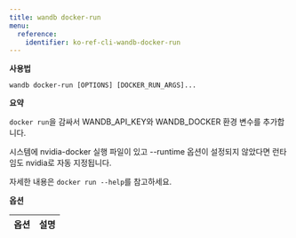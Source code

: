 ```yaml
---
title: wandb docker-run
menu:
  reference:
    identifier: ko-ref-cli-wandb-docker-run
---
```


**사용법**

`wandb docker-run [OPTIONS] [DOCKER_RUN_ARGS]...`

**요약**

`docker run`을 감싸서 WANDB_API_KEY와 WANDB_DOCKER 환경 변수를 추가합니다.

시스템에 nvidia-docker 실행 파일이 있고 --runtime 옵션이 설정되지 않았다면 런타임도 nvidia로 자동 지정됩니다.

자세한 내용은 `docker run --help`를 참고하세요.


**옵션**

| **옵션** | **설명** |
| :--- | :--- |